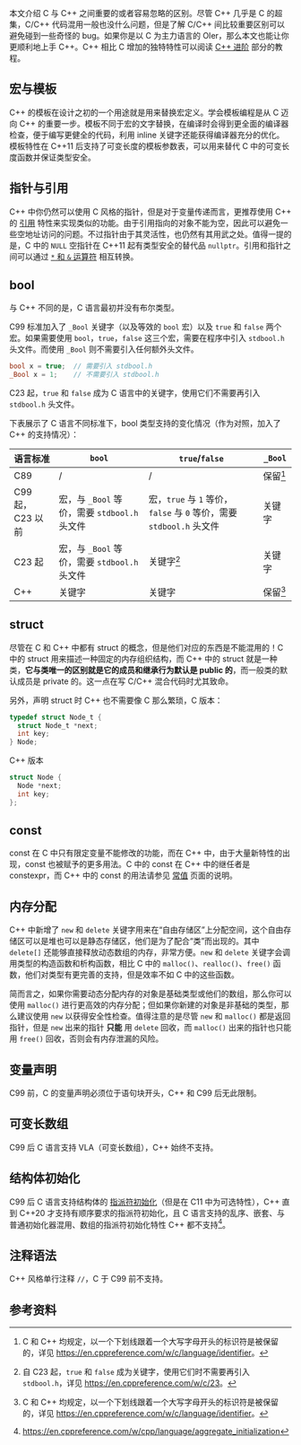 本文介绍 C 与 C++ 之间重要的或者容易忽略的区别。尽管 C++ 几乎是 C 的超集，C/C++ 代码混用一般也没什么问题，但是了解 C/C++ 间比较重要区别可以避免碰到一些奇怪的 bug。如果你是以 C 为主力语言的 OIer，那么本文也能让你更顺利地上手 C++。C++ 相比 C 增加的独特特性可以阅读 [C++ 进阶](./class.md) 部分的教程。

## 宏与模板

C++ 的模板在设计之初的一个用途就是用来替换宏定义。学会模板编程是从 C 迈向 C++ 的重要一步。模板不同于宏的文字替换，在编译时会得到更全面的编译器检查，便于编写更健全的代码，利用 inline 关键字还能获得编译器充分的优化。模板特性在 C++11 后支持了可变长度的模板参数表，可以用来替代 C 中的可变长度函数并保证类型安全。

## 指针与引用

C++ 中你仍然可以使用 C 风格的指针，但是对于变量传递而言，更推荐使用 C++ 的 [引用](./reference.md) 特性来实现类似的功能。由于引用指向的对象不能为空，因此可以避免一些空地址访问的问题。不过指针由于其灵活性，也仍然有其用武之处。值得一提的是，C 中的 `NULL` 空指针在 C++11 起有类型安全的替代品 `nullptr`。引用和指针之间可以通过 [`*` 和 `&` 运算符](./op.md) 相互转换。

## bool

与 C++ 不同的是，C 语言最初并没有布尔类型。

C99 标准加入了 `_Bool` 关键字（以及等效的 `bool` 宏）以及 `true` 和 `false` 两个宏。如果需要使用 `bool`，`true`，`false` 这三个宏，需要在程序中引入 `stdbool.h` 头文件。而使用 `_Bool` 则不需要引入任何额外头文件。

```c
bool x = true;  // 需要引入 stdbool.h
_Bool x = 1;    // 不需要引入 stdbool.h
```

C23 起，`true` 和 `false` 成为 C 语言中的关键字，使用它们不需要再引入 `stdbool.h` 头文件。

下表展示了 C 语言不同标准下，bool 类型支持的变化情况（作为对照，加入了 C++ 的支持情况）：

| 语言标准         | `bool`                            | `true`/`false`                                        | `_Bool`                   |
| ------------ | --------------------------------- | ----------------------------------------------------- | ------------------------- |
| C89          | /                                 | /                                                     | 保留[^reserved-identifiers] |
| C99 起，C23 以前 | 宏，与 `_Bool` 等价，需要 `stdbool.h` 头文件 | 宏，`true` 与 `1` 等价，`false` 与 `0` 等价，需要 `stdbool.h` 头文件 | 关键字                       |
| C23 起        | 宏，与 `_Bool` 等价，需要 `stdbool.h` 头文件 | 关键字[^true-false-become-keyword]                       | 关键字                       |
| C++          | 关键字                               | 关键字                                                   | 保留[^reserved-identifiers] |

## struct

尽管在 C 和 C++ 中都有 struct 的概念，但是他们对应的东西是不能混用的！C 中的 struct 用来描述一种固定的内存组织结构，而 C++ 中的 struct 就是一种类，**它与类唯一的区别就是它的成员和继承行为默认是 public 的**，而一般类的默认成员是 private 的。这一点在写 C/C++ 混合代码时尤其致命。

另外，声明 struct 时 C++ 也不需要像 C 那么繁琐，C 版本：

```c
typedef struct Node_t {
  struct Node_t *next;
  int key;
} Node;
```

C++ 版本

```cpp
struct Node {
  Node *next;
  int key;
};
```

## const

const 在 C 中只有限定变量不能修改的功能，而在 C++ 中，由于大量新特性的出现，const 也被赋予的更多用法。C 中的 const 在 C++ 中的继任者是 constexpr，而 C++ 中的 const 的用法请参见 [常值](./const.md) 页面的说明。

## 内存分配

C++ 中新增了 `new` 和 `delete` 关键字用来在“自由存储区”上分配空间，这个自由存储区可以是堆也可以是静态存储区，他们是为了配合“类”而出现的。其中 `delete[]` 还能够直接释放动态数组的内存，非常方便。`new` 和 `delete` 关键字会调用类型的构造函数和析构函数，相比 C 中的 `malloc()`、`realloc()`、`free()` 函数，他们对类型有更完善的支持，但是效率不如 C 中的这些函数。

简而言之，如果你需要动态分配内存的对象是基础类型或他们的数组，那么你可以使用 `malloc()` 进行更高效的内存分配；但如果你新建的对象是非基础的类型，那么建议使用 `new` 以获得安全性检查。值得注意的是尽管 `new` 和 `malloc()` 都是返回指针，但是 `new` 出来的指针 **只能** 用 `delete` 回收，而 `malloc()` 出来的指针也只能用 `free()` 回收，否则会有内存泄漏的风险。

## 变量声明

C99 前，C 的变量声明必须位于语句块开头，C++ 和 C99 后无此限制。

## 可变长数组

C99 后 C 语言支持 VLA（可变长数组），C++ 始终不支持。

## 结构体初始化

C99 后 C 语言支持结构体的 [指派符初始化](https://en.cppreference.com/w/c/language/struct_initialization)（但是在 C11 中为可选特性），C++ 直到 C++20 才支持有顺序要求的指派符初始化，且 C 语言支持的乱序、嵌套、与普通初始化器混用、数组的指派符初始化特性 C++ 都不支持[^cpp-designated-init]。

## 注释语法

C++ 风格单行注释 `//`，C 于 C99 前不支持。

## 参考资料

[^cpp-designated-init]: <https://en.cppreference.com/w/cpp/language/aggregate_initialization>

[^true-false-become-keyword]: 自 C23 起，`true` 和 `false` 成为关键字，使用它们时不需要再引入 `stdbool.h`，详见 <https://en.cppreference.com/w/c/23>。

[^reserved-identifiers]: C 和 C++ 均规定，以一个下划线跟着一个大写字母开头的标识符是被保留的，详见 <https://en.cppreference.com/w/c/language/identifier>。
